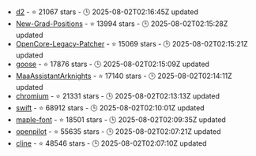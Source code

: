 - [d2](https://github.com/terrastruct/d2) - ⭐ 21067 stars - 🕒 2025-08-02T02:16:45Z updated
- [New-Grad-Positions](https://github.com/SimplifyJobs/New-Grad-Positions) - ⭐ 13994 stars - 🕒 2025-08-02T02:15:28Z updated
- [OpenCore-Legacy-Patcher](https://github.com/dortania/OpenCore-Legacy-Patcher) - ⭐ 15069 stars - 🕒 2025-08-02T02:15:21Z updated
- [goose](https://github.com/block/goose) - ⭐ 17876 stars - 🕒 2025-08-02T02:15:09Z updated
- [MaaAssistantArknights](https://github.com/MaaAssistantArknights/MaaAssistantArknights) - ⭐ 17140 stars - 🕒 2025-08-02T02:14:11Z updated
- [chromium](https://github.com/chromium/chromium) - ⭐ 21331 stars - 🕒 2025-08-02T02:13:13Z updated
- [swift](https://github.com/swiftlang/swift) - ⭐ 68912 stars - 🕒 2025-08-02T02:10:01Z updated
- [maple-font](https://github.com/subframe7536/maple-font) - ⭐ 18501 stars - 🕒 2025-08-02T02:09:35Z updated
- [openpilot](https://github.com/commaai/openpilot) - ⭐ 55635 stars - 🕒 2025-08-02T02:07:21Z updated
- [cline](https://github.com/cline/cline) - ⭐ 48546 stars - 🕒 2025-08-02T02:07:10Z updated
